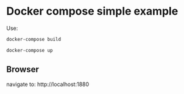 # Docker compose simple example

Use:
```bash
docker-compose build
```

```bash
docker-compose up
```

## Browser
navigate to: http://localhost:1880